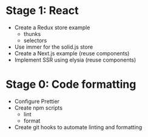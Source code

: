 # Stage 1: React

- Create a Redux store example
  - thunks
  - selectors
- Use immer for the solid.js store
- Create a Next.js example (reuse components)
- Implement SSR using elysia (reuse components)

# Stage 0: Code formatting

- Configure Prettier
- Create npm scripts
  - lint
  - format
- Create git hooks to automate linting and formatting
